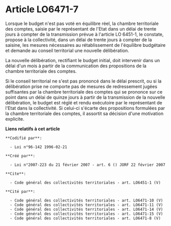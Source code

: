 # Article LO6471-7

Lorsque le budget n'est pas voté en équilibre réel, la chambre territoriale des comptes, saisie par le représentant de l'Etat
dans un délai de trente jours à compter de la transmission prévue à l'article LO 6451-1, le constate, propose à la
collectivité, dans un délai de trente jours à compter de la saisine, les mesures nécessaires au rétablissement de l'équilibre
budgétaire et demande au conseil territorial une nouvelle délibération. 

La nouvelle délibération, rectifiant le budget initial, doit intervenir dans un délai d'un mois à partir de la communication
des propositions de la chambre territoriale des comptes. 

Si le conseil territorial ne s'est pas prononcé dans le délai prescrit, ou si la délibération prise ne comporte pas de
mesures de redressement jugées suffisantes par la chambre territoriale des comptes qui se prononce sur ce point dans un délai
de quinze jours à partir de la transmission de la nouvelle délibération, le budget est réglé et rendu exécutoire par le
représentant de l'Etat dans la collectivité. Si celui-ci s'écarte des propositions formulées par la chambre territoriale des
comptes, il assortit sa décision d'une motivation explicite.

**Liens relatifs à cet article**

	**Codifié par**:

	  - Loi n°96-142 1996-02-21

	**Créé par**:

	  - Loi n°2007-223 du 21 février 2007 - art. 6 () JORF 22 février 2007

	**Cite**:

	  - Code général des collectivités territoriales - art. LO6451-1 (V)

	**Cité par**:

	  - Code général des collectivités territoriales - art. LO6471-10 (V)
	  - Code général des collectivités territoriales - art. LO6471-11 (V)
	  - Code général des collectivités territoriales - art. LO6471-14 (V)
	  - Code général des collectivités territoriales - art. LO6471-15 (V)
	  - Code général des collectivités territoriales - art. LO6471-8 (V)
